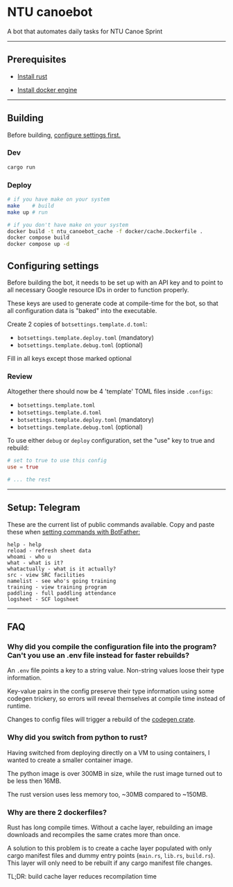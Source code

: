 # NTU canoebot
A bot that automates daily tasks for NTU Canoe Sprint

---

## Prerequisites

- [Install rust](https://rustup.rs)

- [Install docker engine](https://docs.docker.com/engine/install/)

---

## Building
Before building, [configure settings first.](#configuring-settings)


### Dev
```sh
cargo run
```

### Deploy
```sh
# if you have make on your system
make    # build
make up # run

# if you don't have make on your system
docker build -t ntu_canoebot_cache -f docker/cache.Dockerfile .
docker compose build
docker compose up -d
```

## Configuring settings
Before building the bot, it needs to be set up with an API key and to point to all necessary Google resource IDs in order to function properly.

These keys are used to generate code at compile-time for the bot,
so that all configuration data is "baked" into the executable.

Create 2 copies of `botsettings.template.d.toml`:
- `botsettings.template.deploy.toml` (mandatory)
- `botsettings.template.debug.toml` (optional)

Fill in all keys except those marked optional

### Review
Altogether there should now be 4 'template' TOML files inside `.configs`:
- `botsettings.template.toml`
- `botsettings.template.d.toml`
- `botsettings.template.deploy.toml` (mandatory)
- `botsettings.template.debug.toml` (optional)

To use either `debug` or `deploy` configuration, set the "use" key to true and rebuild:
```toml
# set to true to use this config
use = true

# ... the rest
```

---

## Setup: Telegram
These are the current list of public commands available. Copy and paste these when [setting commands with BotFather:](https://core.telegram.org/bots#botfather-commands)

    help - help
    reload - refresh sheet data
    whoami - who u
    what - what is it?
    whatactually - what is it actually?
    src - view SRC facilities
    namelist - see who's going training
    training - view training program
    paddling - full paddling attendance
    logsheet - SCF logsheet

<!-- countdown - days left to ITCC -->
<!-- weeklybreakdown - attendance breakdown -->

---

<!-- ## Usage: interaction

<img src=".media/canoebot_interaction_512p.gif" alt="Interacting with the bot" width="400"/> -->

## FAQ

### Why did you compile the configuration file into the program? Can't you use an .env file instead for faster rebuilds?
An `.env` file points a key to a string value. Non-string values loose their type information.

Key-value pairs in the config preserve their type information using some codegen trickery, so errors will reveal themselves at compile time instead of runtime.

Changes to config files will trigger a rebuild of the [codegen crate](./crates/ntu_canoebot_config/).

### Why did you switch from python to rust?
Having switched from deploying directly on a VM to using containers, I wanted to create a smaller container image.

The python image is over 300MB in size, while the rust image turned out to be less then 16MB.

The rust version uses less memory too, ~30MB compared to ~150MB.

### Why are there 2 dockerfiles?
Rust has long compile times. Without a cache layer, rebuilding an image downloads and recompiles the same crates more than once.

A solution to this problem is to create a cache layer populated with only cargo manifest files and dummy entry points (`main.rs`, `lib.rs`, `build.rs`). This layer will only need to be rebuilt if any cargo manifest file changes.

TL;DR: build cache layer reduces recompilation time
